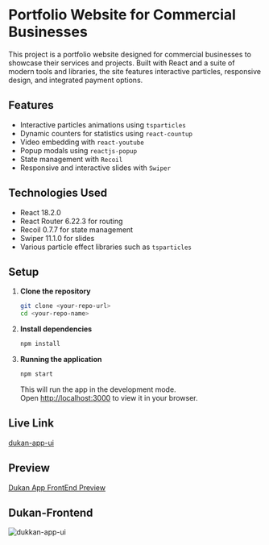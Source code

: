 # Portfolio Website for Commercial Businesses

This project is a portfolio website designed for commercial businesses to showcase their services and projects. Built with React and a suite of modern tools and libraries, the site features interactive particles, responsive design, and integrated payment options.

## Features

- Interactive particles animations using `tsparticles`
- Dynamic counters for statistics using `react-countup`
- Video embedding with `react-youtube`
- Popup modals using `reactjs-popup`
- State management with `Recoil`
- Responsive and interactive slides with `Swiper`

## Technologies Used

- React 18.2.0
- React Router 6.22.3 for routing
- Recoil 0.7.7 for state management
- Swiper 11.1.0 for slides
- Various particle effect libraries such as `tsparticles`

## Setup

1. **Clone the repository**

   ```bash
   git clone <your-repo-url>
   cd <your-repo-name>
   ```

2. **Install dependencies**

   ```bash
   npm install
   ```

3. **Running the application**

   ```bash
   npm start
   ```

   This will run the app in the development mode.\
   Open [http://localhost:3000](http://localhost:3000) to view it in your browser.

## Live Link

[dukan-app-ui](https://dukan-app-ui.netlify.app/)


## Preview

[Dukan App FrontEnd Preview](https://youtu.be/mmdieewTAAk)


## Dukan-Frontend

![dukkan-app-ui](./src/assets/Thumbnail.gif) 

